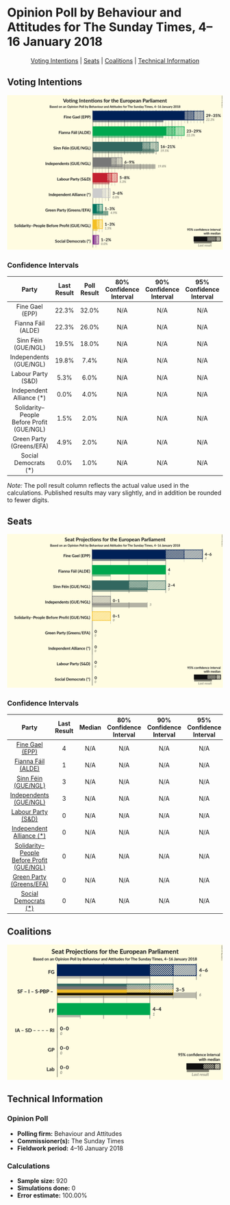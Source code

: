 # Opinion Poll by Behaviour and Attitudes for The Sunday Times, 4–16 January 2018

<p align="center"><a href="#voting-intentions">Voting Intentions</a> | <a href="#seats">Seats</a> | <a href="#coalitions">Coalitions</a> | <a href="#technical-information">Technical Information</a></p>

## Voting Intentions

![Graph with voting intentions not yet produced](2018-01-16-BehaviourandAttitudes.png "Voting Intentions")

### Confidence Intervals

| Party | Last Result | Poll Result | 80% Confidence Interval | 90% Confidence Interval | 95% Confidence Interval | 99% Confidence Interval |
|:-----:|:-----------:|:-----------:|:-----------------------:|:-----------------------:|:-----------------------:|:-----------------------:|
| Fine Gael (EPP) | 22.3% | 32.0% | N/A |N/A |N/A |N/A |
| Fianna Fáil (ALDE) | 22.3% | 26.0% | N/A |N/A |N/A |N/A |
| Sinn Féin (GUE/NGL) | 19.5% | 18.0% | N/A |N/A |N/A |N/A |
| Independents (GUE/NGL) | 19.8% | 7.4% | N/A |N/A |N/A |N/A |
| Labour Party (S&D) | 5.3% | 6.0% | N/A |N/A |N/A |N/A |
| Independent Alliance (*) | 0.0% | 4.0% | N/A |N/A |N/A |N/A |
| Solidarity–People Before Profit (GUE/NGL) | 1.5% | 2.0% | N/A |N/A |N/A |N/A |
| Green Party (Greens/EFA) | 4.9% | 2.0% | N/A |N/A |N/A |N/A |
| Social Democrats (*) | 0.0% | 1.0% | N/A |N/A |N/A |N/A |

*Note:* The poll result column reflects the actual value used in the calculations. Published results may vary slightly, and in addition be rounded to fewer digits.

## Seats

![Graph with seats not yet produced](2018-01-16-BehaviourandAttitudes-seats.png "Seats")

### Confidence Intervals

| Party | Last Result | Median | 80% Confidence Interval | 90% Confidence Interval | 95% Confidence Interval | 99% Confidence Interval |
|:-----:|:-----------:|:------:|:-----------------------:|:-----------------------:|:-----------------------:|:-----------------------:|
| <a href="#fine-gael-(epp)">Fine Gael (EPP)</a> | 4 | N/A | N/A |N/A |N/A |N/A |
| <a href="#fianna-fáil-(alde)">Fianna Fáil (ALDE)</a> | 1 | N/A | N/A |N/A |N/A |N/A |
| <a href="#sinn-féin-(gue/ngl)">Sinn Féin (GUE/NGL)</a> | 3 | N/A | N/A |N/A |N/A |N/A |
| <a href="#independents-(gue/ngl)">Independents (GUE/NGL)</a> | 3 | N/A | N/A |N/A |N/A |N/A |
| <a href="#labour-party-(s&d)">Labour Party (S&D)</a> | 0 | N/A | N/A |N/A |N/A |N/A |
| <a href="#independent-alliance-(*)">Independent Alliance (*)</a> | 0 | N/A | N/A |N/A |N/A |N/A |
| <a href="#solidarity–people-before-profit-(gue/ngl)">Solidarity–People Before Profit (GUE/NGL)</a> | 0 | N/A | N/A |N/A |N/A |N/A |
| <a href="#green-party-(greens/efa)">Green Party (Greens/EFA)</a> | 0 | N/A | N/A |N/A |N/A |N/A |
| <a href="#social-democrats-(*)">Social Democrats (*)</a> | 0 | N/A | N/A |N/A |N/A |N/A |


## Coalitions

![Graph with coalitions seats not yet produced](2018-01-16-BehaviourandAttitudes-coalitions-seats.png "Coalitions Seats")


## Technical Information

### Opinion Poll

+ **Polling firm:** Behaviour and Attitudes
+ **Commissioner(s):** The Sunday Times
+ **Fieldwork period:** 4–16 January 2018

### Calculations

+ **Sample size:** 920
+ **Simulations done:** 0
+ **Error estimate:** 100.00%

